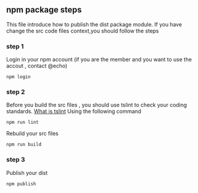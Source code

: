 ##  npm package steps
   This file introduce how to publish the dist package module. If you have change the src code files context,you should follow the steps

### step 1 
  Login in your npm account (if you are the member and you want to use the accout , contact @echo)
  ````
  npm login
  ````
   
   
### step 2
   
  Before you build the src files , you should use tslint to check your coding standards. [What is tslint](https://www.npmjs.com/package/tslint)
  Using the following command
  ```
  npm run lint
  ```
   
  Rebuild your src files 
  
  ```
  npm run build
  ```
  
### step 3
  
  Publish your dist 
  ```
 npm publish 
  ```
